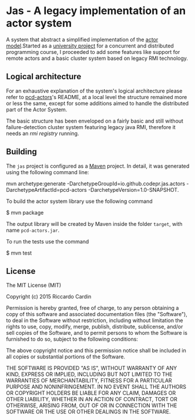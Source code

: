 # Jas - A legacy implementation of an actor system

A system that abstract a simplified implementation of
the [actor model](https://en.wikipedia.org/wiki/Actor_model).Started as
a [university project](https://github.com/codepr/pcd-actors) for a concurrent
and distributed programming course, I proceeded to add some features like
support for remote actors and a basic cluster system based on legacy RMI
technology.

## Logical architecture

For an exhaustive explanation of the system's logical architecture please refer
to [pcd-actors](https://github.com/codepr/pcd-actors)'s README, at a local level
the structure remained more or less the same, except for some additions aimed to
handle the distributed part of the Actor System.

The basic structure has been enveloped on a fairly basic and still without
failure-detection cluster system featuring legacy java RMI, therefore it needs
an *rmi registry* running.

## Building

The `jas` project is configured as a [Maven](https://maven.apache.org/) project. In detail, it was generated using the following command line:

mvn archetype:generate -DarchetypeGroupId=io.github.codepr.jas.actors -DarchetypeArtifactId=pcd-actors -DarchetypeVersion=1.0-SNAPSHOT.

To build the actor system library use the following command

$ mvn package

The output library will be created by Maven inside the folder `target`, with name `pcd-actors.jar`.

To run the tests use the command

$ mvn test

## License

The MIT License (MIT)

Copyright (c) 2015 Riccardo Cardin

Permission is hereby granted, free of charge, to any person obtaining a copy of this software and associated
documentation files (the "Software"), to deal in the Software without restriction, including without limitation the
rights to use, copy, modify, merge, publish, distribute, sublicense, and/or sell copies of the Software, and to permit
persons to whom the Software is furnished to do so, subject to the following conditions:

The above copyright notice and this permission notice shall be included in all copies or substantial portions of the
Software.

THE SOFTWARE IS PROVIDED "AS IS", WITHOUT WARRANTY OF ANY KIND, EXPRESS OR IMPLIED, INCLUDING BUT NOT LIMITED TO THE
WARRANTIES OF MERCHANTABILITY, FITNESS FOR A PARTICULAR PURPOSE AND NONINFRINGEMENT. IN NO EVENT SHALL THE AUTHORS OR
COPYRIGHT HOLDERS BE LIABLE FOR ANY CLAIM, DAMAGES OR OTHER LIABILITY, WHETHER IN AN ACTION OF CONTRACT, TORT OR
OTHERWISE, ARISING FROM, OUT OF OR IN CONNECTION WITH THE SOFTWARE OR THE USE OR OTHER DEALINGS IN THE SOFTWARE.
